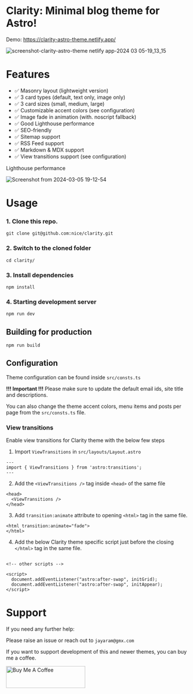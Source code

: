 # Clarity: Minimal blog theme for Astro!

Demo: https://clarity-astro-theme.netlify.app/

![screenshot-clarity-astro-theme netlify app-2024 03 05-19_13_15](https://github.com/nice/clarity/assets/2760100/c1289b35-73ed-46bb-b4ef-1754484e70fe)

# Features
- ✅ Masonry layout (lightweight version)
- ✅ 3 card types (default, text only, image only)
- ✅ 3 card sizes (small, medium, large)
- ✅ Customizable accent colors (see configuration)
- ✅ Image fade in animation (with. noscript fallback)
- ✅ Good Lighthouse performance
- ✅ SEO-friendly
- ✅ Sitemap support
- ✅ RSS Feed support
- ✅ Markdown & MDX support
- ✅ View transitions support (see configuration)

Lighthouse performance

![Screenshot from 2024-03-05 19-12-54](https://github.com/nice/clarity/assets/2760100/69916c37-0575-4457-9a84-b248a2855683)

# Usage
### 1. Clone this repo.
```
git clone git@github.com:nice/clarity.git
```

### 2. Switch to the cloned folder
```
cd clarity/
```

### 3. Install dependencies
```
npm install
```

### 4. Starting development server
```
npm run dev
```

## Building for production
```
npm run build
```

## Configuration

Theme configuration can be found inside `src/consts.ts`

**!!! Important !!!** Please make sure to update the default email ids, site title and descriptions.

You can also change the theme accent colors, menu items and posts per page from the `src/consts.ts` file.

### View transitions

Enable view transitions for Clarity theme with the below few steps

1. Import `ViewTransitions` in `src/layouts/Layout.astro`

```
---
import { ViewTransitions } from 'astro:transitions';
---
```

2. Add the `<ViewTransitions />` tag inside `<head>` of the same file

```
<head>
  <ViewTransitions />
</head>
```

3. Add `transition:animate` attribute to opening `<html>` tag in the same file.

```
<html transition:animate="fade">
</html>
```

4. Add the below Clarity theme specific script just before the closing `</html>` tag in the same file.

```

<!-- other scripts -->

<script>
  document.addEventListener("astro:after-swap", initGrid);
  document.addEventListener("astro:after-swap", initAppear);
</script>
```


# Support
If you need any further help:

Please raise an issue or reach out to `jayaram@gmx.com`

If you want to support development of this and newer themes, you can buy me a coffee.

<a href="https://www.buymeacoffee.com/JayaramPai" target="_blank"><img src="https://cdn.buymeacoffee.com/buttons/v2/default-yellow.png" alt="Buy Me A Coffee" style="height: 60px !important;width: 217px !important;" ></a>
